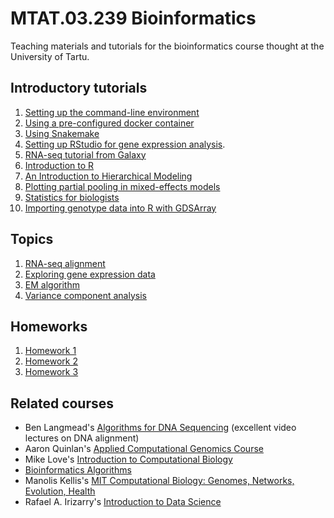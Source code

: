 # MTAT.03.239 Bioinformatics
Teaching materials and tutorials for the bioinformatics course thought at the University of Tartu.

## Introductory tutorials

 1. [Setting up the command-line environment](https://github.com/kauralasoo/MTAT.03.239_Bioinformatics/blob/master/Software_setup.md)
 2. [Using a pre-configured docker container](https://github.com/kauralasoo/MTAT.03.239_Bioinformatics/blob/master/Pre-configured_docker_container.md)
 3. [Using Snakemake](https://github.com/kauralasoo/MTAT.03.239_Bioinformatics/blob/master/Snakemake_tutorial.md)
 4. [Setting up RStudio for gene expression analysis](https://github.com/kauralasoo/MTAT.03.239_Bioinformatics/blob/master/gene_expression/Gene_expression_environment.md).
 5. [RNA-seq tutorial from Galaxy](https://galaxyproject.org/tutorials/rb_rnaseq/)
 6. [Introduction to R](https://courses.cs.ut.ee/2017/DM/fall/Main/RTutorial)
 7. [An Introduction to Hierarchical Modeling](http://mfviz.com/hierarchical-models/)
 8. [Plotting partial pooling in mixed-effects models](https://tjmahr.github.io/plotting-partial-pooling-in-mixed-effects-models/)
 9. [Statistics for biologists](https://www.nature.com/collections/qghhqm/pointsofsignificance) 
 10. [Importing genotype data into R with GDSArray](https://github.com/kauralasoo/MTAT.03.239_Bioinformatics/blob/master/GDSArray/import_genotypes.md)

## Topics

 1. [RNA-seq alignment](https://github.com/kauralasoo/MTAT.03.239_Bioinformatics/blob/master/RNA-seq_alignment.md)
 2. [Exploring gene expression data](https://github.com/kauralasoo/MTAT.03.239_Bioinformatics/blob/master/gene_expression/Exploring_gene_expression.md)
 3. [EM algorithm](https://github.com/kauralasoo/MTAT.03.239_Bioinformatics/blob/master/transcript_expression/EM-algorithm.md)
 4. [Variance component analysis](https://github.com/kauralasoo/flow_cytomtery_genetics/blob/master/analysis/variance_components/estimate_variance_components.md)

## Homeworks

 1. [Homework 1](https://github.com/kauralasoo/MTAT.03.239_Bioinformatics/blob/master/homeworks/HW1.md)
 2. [Homework 2](https://github.com/kauralasoo/MTAT.03.239_Bioinformatics/blob/master/homeworks/HW2.md)
 3. [Homework 3](https://github.com/kauralasoo/MTAT.03.239_Bioinformatics/blob/master/homeworks/HW3_2019.md)



## Related courses

 - Ben Langmead's [Algorithms for DNA Sequencing](https://www.youtube.com/playlist?list=PL2mpR0RYFQsBiCWVJSvVAO3OJ2t7DzoHA) (excellent video lectures on DNA alignment)
 - Aaron Quinlan's [Applied Computational Genomics Course](https://github.com/quinlan-lab/applied-computational-genomics)
 - Mike Love's [Introduction to Computational Biology](https://biodatascience.github.io/compbio/)
 - [Bioinformatics Algorithms](http://bioinformaticsalgorithms.com/index.htm)
 - Manolis Kellis's [MIT Computational Biology: Genomes, Networks, Evolution, Health](https://www.youtube.com/watch?v=sX4cMu9Azgs&list=PLypiXJdtIca6GBQwDTo4bIEDV8F4RcAgt)
 - Rafael A. Irizarry's [Introduction to Data Science](https://rafalab.github.io/dsbook/)


<!--stackedit_data:
eyJoaXN0b3J5IjpbMTY3NTkwMzc3MSwtMTIxNzMwNDA0MCw2MD
cwNjc0NjcsNDgzNzE2ODk3LDY3MzYzODg1XX0=
-->
